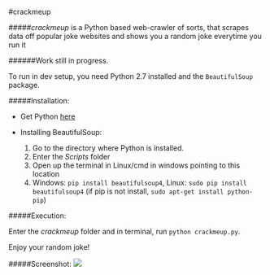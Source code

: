 #crackmeup

#####*crackmeup* is a Python based web-crawler of sorts, that scrapes data off popular joke websites and shows you a random joke everytime you run it

######Work still in progress.

To run in dev setup, you need  Python 2.7 installed and the `BeautifulSoup` package.

#####Installation:

* Get Python [here](https://www.python.org/downloads/)

* Installing BeautifulSoup:
    1. Go to the directory where Python is installed.
    2. Enter the *Scripts* folder
    3. Open up the terminal in Linux/cmd in windows pointing to this location
    4. Windows: `pip install beautifulsoup4`, Linux: `sudo pip install beautifulsoup4` (if pip is not install, `sudo apt-get install python-pip`)

#####Execution:

Enter the *crackmeup* folder and in terminal, run `python crackmeup.py`.

Enjoy your random joke!

#####Screenshot:
![](http://i.imgur.com/lOGf3Pi.png)
